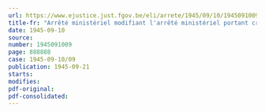 ```yaml
---
url: https://www.ejustice.just.fgov.be/eli/arrete/1945/09/10/1945091009/justel
title-fr: "Arrêté ministériel modifiant l'arrêté ministériel portant création du Conseil professionnel de l'Industrie textile"
date: 1945-09-10
source:
number: 1945091009
page: 888888
case: 1945-09-10/09
publication: 1945-09-21
starts:
modifies:
pdf-original:
pdf-consolidated:
---
```


